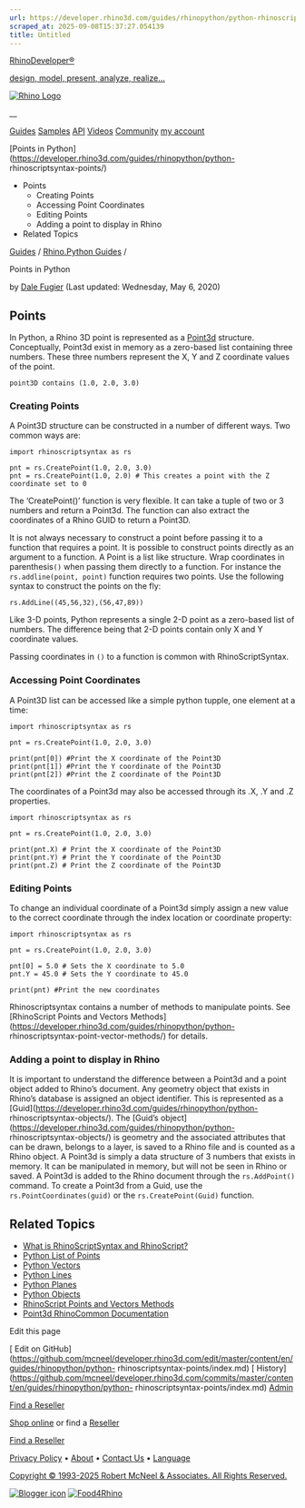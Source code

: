 ```yaml
---
url: https://developer.rhino3d.com/guides/rhinopython/python-rhinoscriptsyntax-points/
scraped_at: 2025-09-08T15:37:27.054139
title: Untitled
---
```


[RhinoDeveloper®](/)

[design, model, present, analyze, realize...](/)

[![Rhino Logo](https://developer.rhino3d.com/images/rhinodevlogo.png)](/)

__

[Guides](https://developer.rhino3d.com/guides)
[Samples](https://developer.rhino3d.com/samples)
[API](https://developer.rhino3d.com/api)
[Videos](https://developer.rhino3d.com/videos)
[Community](https://discourse.mcneel.com/c/rhino-developer) [my account
](https://www.rhino3d.com/my-account/ "Manage your account, licenses, and
teams")

[Points in Python](https://developer.rhino3d.com/guides/rhinopython/python-
rhinoscriptsyntax-points/)

  * Points
    * Creating Points
    * Accessing Point Coordinates
    * Editing Points
    * Adding a point to display in Rhino
  * Related Topics

[Guides](https://developer.rhino3d.com/en/guides/) / [Rhino.Python
Guides](https://developer.rhino3d.com/en/guides/rhinopython/) /

Points in Python

by [Dale Fugier](https://discourse.mcneel.com/u/dale/) (Last updated:
Wednesday, May 6, 2020)

## Points

In Python, a Rhino 3D point is represented as a
[Point3d](http://developer.rhino3d.com/api/RhinoCommon/html/T_Rhino_Geometry_Point3d.htm)
structure. Conceptually, Point3d exist in memory as a zero-based list
containing three numbers. These three numbers represent the X, Y and Z
coordinate values of the point.

    
    
    point3D contains (1.0, 2.0, 3.0)  
    

### Creating Points

A Point3D structure can be constructed in a number of different ways. Two
common ways are:

    
    
    import rhinoscriptsyntax as rs
    
    pnt = rs.CreatePoint(1.0, 2.0, 3.0)
    pnt = rs.CreatePoint(1.0, 2.0) # This creates a point with the Z coordinate set to 0
    

The ‘CreatePoint()’ function is very flexible. It can take a tuple of two or 3
numbers and return a Point3d. The function can also extract the coordinates of
a Rhino GUID to return a Point3D.

It is not always necessary to construct a point before passing it to a
function that requires a point. It is possible to construct points directly as
an argument to a function. A Point is a list like structure. Wrap coordinates
in parenthesis`()` when passing them directly to a function. For instance the
`rs.addline(point, point)` function requires two points. Use the following
syntax to construct the points on the fly:

    
    
    rs.AddLine((45,56,32),(56,47,89))
    

Like 3-D points, Python represents a single 2-D point as a zero-based list of
numbers. The difference being that 2-D points contain only X and Y coordinate
values.

Passing coordinates in `()` to a function is common with RhinoScriptSyntax.

### Accessing Point Coordinates

A Point3D list can be accessed like a simple python tupple, one element at a
time:

    
    
    import rhinoscriptsyntax as rs
    
    pnt = rs.CreatePoint(1.0, 2.0, 3.0)
    
    print(pnt[0]) #Print the X coordinate of the Point3D
    print(pnt[1]) #Print the Y coordinate of the Point3D
    print(pnt[2]) #Print the Z coordinate of the Point3D
    

The coordinates of a Point3d may also be accessed through its .X, .Y and .Z
properties.

    
    
    import rhinoscriptsyntax as rs
    
    pnt = rs.CreatePoint(1.0, 2.0, 3.0)
    
    print(pnt.X) # Print the X coordinate of the Point3D
    print(pnt.Y) # Print the Y coordinate of the Point3D
    print(pnt.Z) # Print the Z coordinate of the Point3D
    

### Editing Points

To change an individual coordinate of a Point3d simply assign a new value to
the correct coordinate through the index location or coordinate property:

    
    
    import rhinoscriptsyntax as rs
    
    pnt = rs.CreatePoint(1.0, 2.0, 3.0)
    
    pnt[0] = 5.0 # Sets the X coordinate to 5.0
    pnt.Y = 45.0 # Sets the Y coordinate to 45.0
    
    print(pnt) #Print the new coordinates
    

Rhinoscriptsyntax contains a number of methods to manipulate points. See
[RhinoScript Points and Vectors
Methods](https://developer.rhino3d.com/guides/rhinopython/python-
rhinoscriptsyntax-point-vector-methods/) for details.

### Adding a point to display in Rhino

It is important to understand the difference between a Point3d and a point
object added to Rhino’s document. Any geometry object that exists in Rhino’s
database is assigned an object identifier. This is represented as a
[Guid](https://developer.rhino3d.com/guides/rhinopython/python-
rhinoscriptsyntax-objects/). The [Guid’s
object](https://developer.rhino3d.com/guides/rhinopython/python-
rhinoscriptsyntax-objects/) is geometry and the associated attributes that can
be drawn, belongs to a layer, is saved to a Rhino file and is counted as a
Rhino object. A Point3d is simply a data structure of 3 numbers that exists in
memory. It can be manipulated in memory, but will not be seen in Rhino or
saved. A Point3d is added to the Rhino document through the `rs.AddPoint()`
command. To create a Point3d from a Guid, use the `rs.PointCoordinates(guid)`
or the `rs.CreatePoint(Guid)` function.

## Related Topics

  * [What is RhinoScriptSyntax and RhinoScript?](https://developer.rhino3d.com/guides/rhinopython/what-is-rhinopython/)
  * [Python List of Points](https://developer.rhino3d.com/guides/rhinopython/python-rhinoscriptsyntax-list-points/)
  * [Python Vectors](https://developer.rhino3d.com/guides/rhinopython/python-rhinoscriptsyntax-vectors/)
  * [Python Lines](https://developer.rhino3d.com/guides/rhinopython/python-rhinoscriptsyntax-lines)
  * [Python Planes](https://developer.rhino3d.com/guides/rhinopython/python-rhinoscriptsyntax-plane/)
  * [Python Objects](https://developer.rhino3d.com/guides/rhinopython/python-rhinoscriptsyntax-objects/)
  * [RhinoScript Points and Vectors Methods](https://developer.rhino3d.com/guides/rhinopython/python-rhinoscriptsyntax-point-vector-methods/)
  * [Point3d RhinoCommon Documentation](http://developer.rhino3d.com/api/RhinoCommon/html/T_Rhino_Geometry_Point3d.htm)

Edit this page

[ Edit on
GitHub](https://github.com/mcneel/developer.rhino3d.com/edit/master/content/en/guides/rhinopython/python-
rhinoscriptsyntax-points/index.md) [
History](https://github.com/mcneel/developer.rhino3d.com/commits/master/content/en/guides/rhinopython/python-
rhinoscriptsyntax-points/index.md) [
Admin](https://developer.rhino3d.com/admin)

[Find a Reseller](https://www.rhino3d.com/sales)

[Shop online](https://www.rhino3d.com/store) or find a
[Reseller](https://www.rhino3d.com/sales)

[Find a Reseller](https://www.rhino3d.com/sales)

[Privacy Policy](https://www.rhino3d.com/privacy) •
[About](https://www.rhino3d.com/mcneel/about) • [Contact
Us](https://www.rhino3d.com/mcneel/contact) • [
Language](https://www.rhino3d.com/language "Change to a different region or
language")

[Copyright © 1993-2025 Robert McNeel & Associates. All Rights
Reserved.](https://www.rhino3d.com/mcneel/about)

[](https://www.facebook.com/McNeelRhinoceros/)
[](https://twitter.com/bobmcneel) [](https://www.linkedin.com/groups/75313/)
[](https://www.youtube.com/user/RhinoGuide/videos) [](https://vimeo.com/rhino)
[![Blogger
icon](https://developer.rhino3d.com/images/blogger.svg)](http://blog.rhino3d.com/)
[![Food4Rhino](https://developer.rhino3d.com/images/f4r_icon_01.svg)](https://www.food4rhino.com)

